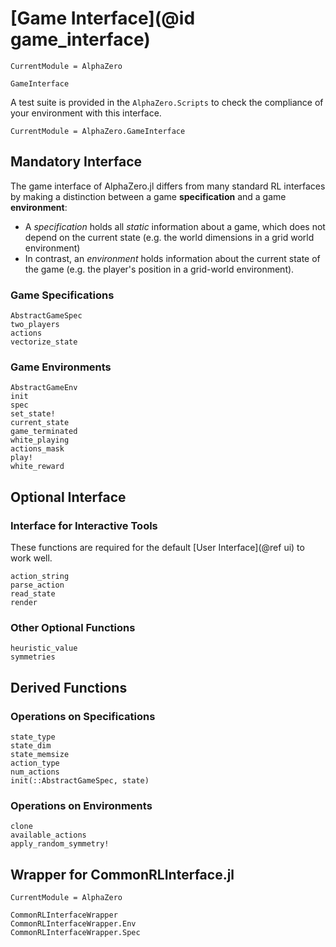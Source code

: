 # [Game Interface](@id game_interface)

```@meta
CurrentModule = AlphaZero
```

```@docs
GameInterface
```

A test suite is provided in the `AlphaZero.Scripts` to check the compliance of your
environment with this interface.

```@meta
CurrentModule = AlphaZero.GameInterface
```

## Mandatory Interface

The game interface of AlphaZero.jl differs from many standard RL interfaces by making
a distinction between a game **specification** and a game **environment**:

  - A _specification_ holds all _static_ information about a game, which does not
    depend on the current state (e.g. the world dimensions in a grid world environment)
  - In contrast, an _environment_ holds information about the current state of the game
    (e.g. the player's position in a grid-world environment).

### Game Specifications

```@docs
AbstractGameSpec
two_players
actions
vectorize_state
```

### Game Environments

```@docs
AbstractGameEnv
init
spec
set_state!
current_state
game_terminated
white_playing
actions_mask
play!
white_reward
```

## Optional Interface

### Interface for Interactive Tools

These functions are required for the default [User Interface](@ref ui) to work well.

```@docs
action_string
parse_action
read_state
render
```

### Other Optional Functions

```@docs
heuristic_value
symmetries
```

## Derived Functions

### Operations on Specifications

```@docs
state_type
state_dim
state_memsize
action_type
num_actions
init(::AbstractGameSpec, state)
```

### Operations on Environments

```@docs
clone
available_actions
apply_random_symmetry!
```

## Wrapper for CommonRLInterface.jl

```@meta
CurrentModule = AlphaZero
```

```@docs
CommonRLInterfaceWrapper
CommonRLInterfaceWrapper.Env
CommonRLInterfaceWrapper.Spec
```